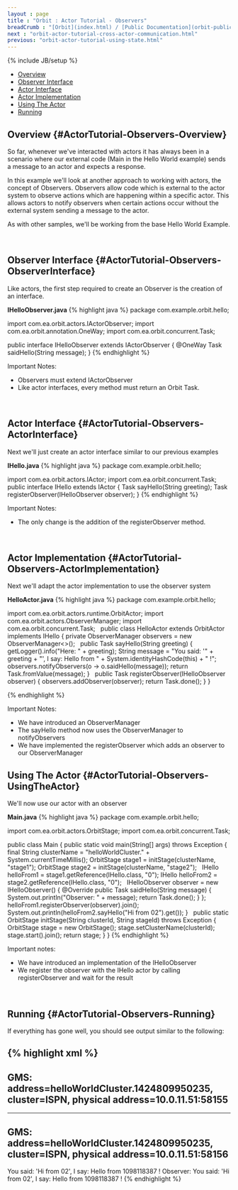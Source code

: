```yaml
---
layout : page
title : "Orbit : Actor Tutorial - Observers"
breadCrumb : "[Orbit](index.html) / [Public Documentation](orbit-public-documentation.html) / [Actors](orbit-actors.html) / [Actor Tutorials](orbit-actor-tutorials.html)"
next : "orbit-actor-tutorial-cross-actor-communication.html"
previous: "orbit-actor-tutorial-using-state.html"
---
```

{% include JB/setup %}



-  [Overview](#ActorTutorial-Observers-Overview)
-  [Observer Interface](#ActorTutorial-Observers-ObserverInterface)
-  [Actor Interface](#ActorTutorial-Observers-ActorInterface)
-  [Actor Implementation](#ActorTutorial-Observers-ActorImplementation)
-  [Using The Actor](#ActorTutorial-Observers-UsingTheActor)
-  [Running](#ActorTutorial-Observers-Running)



Overview {#ActorTutorial-Observers-Overview}
----------


So far, whenever we've interacted with actors it has always been in a scenario where our external code (Main in the Hello World example) sends a message to an actor and expects a response.


In this example we'll look at another approach to working with actors, the concept of Observers. Observers allow code which is external to the actor system to observe actions which are happening within a specific actor. This allows actors to notify observers when certain actions occur without the external system sending a message to the actor.


As with other samples, we'll be working from the base Hello World Example.


 


Observer Interface {#ActorTutorial-Observers-ObserverInterface}
----------


Like actors, the first step required to create an Observer is the creation of an interface.

**IHelloObserver.java** 
{% highlight java %}
package com.example.orbit.hello;

import com.ea.orbit.actors.IActorObserver;
import com.ea.orbit.annotation.OneWay;
import com.ea.orbit.concurrent.Task;

public interface IHelloObserver extends IActorObserver
{
    @OneWay
    Task saidHello(String message);
}
{% endhighlight %}

Important Notes:


-  Observers must extend IActorObserver
-  Like actor interfaces, every method must return an Orbit Task.

 


Actor Interface {#ActorTutorial-Observers-ActorInterface}
----------


Next we'll just create an actor interface similar to our previous examples

**IHello.java** 
{% highlight java %}
package com.example.orbit.hello;

import com.ea.orbit.actors.IActor;
import com.ea.orbit.concurrent.Task;
 
public interface IHello extends IActor
{
    Task<String> sayHello(String greeting);
    Task registerObserver(IHelloObserver observer);
}
{% endhighlight %}

Important Notes:


-  The only change is the addition of the registerObserver method.

 


Actor Implementation {#ActorTutorial-Observers-ActorImplementation}
----------


Next we'll adapt the actor implementation to use the observer system

**HelloActor.java** 
{% highlight java %}
package com.example.orbit.hello;

import com.ea.orbit.actors.runtime.OrbitActor;
import com.ea.orbit.actors.ObserverManager;
import com.ea.orbit.concurrent.Task;
 
public class HelloActor extends OrbitActor implements IHello
{
	private ObserverManager<IHelloObserver> observers = new ObserverManager<>();
 
    public Task<String> sayHello(String greeting)
    {
        getLogger().info("Here: " + greeting);
        String message = "You said: '" + greeting + "', I say: Hello from " + System.identityHashCode(this) + " !";
        observers.notifyObservers(o -> o.saidHello(message));
        return Task.fromValue(message);
    }
 
    public Task registerObserver(IHelloObserver observer)
    {
        observers.addObserver(observer);
        return Task.done();
    }
}

{% endhighlight %}

Important Notes:


-  We have introduced an ObserverManager
-  The sayHello method now uses the ObserverManager to notifyObservers
-  We have implemented the registerObserver which adds an observer to our ObserverManager

Using The Actor {#ActorTutorial-Observers-UsingTheActor}
----------


We'll now use our actor with an observer

**Main.java** 
{% highlight java %}
package com.example.orbit.hello;

import com.ea.orbit.actors.OrbitStage;
import com.ea.orbit.concurrent.Task;

public class Main
{
    public static void main(String[] args) throws Exception
    {
        final String clusterName = "helloWorldCluster." + System.currentTimeMillis();
        OrbitStage stage1 = initStage(clusterName, "stage1");
        OrbitStage stage2 = initStage(clusterName, "stage2");
 
        IHello helloFrom1 = stage1.getReference(IHello.class, "0");
        IHello helloFrom2 = stage2.getReference(IHello.class, "0");
 
        IHelloObserver observer = new IHelloObserver()
        {
            @Override
            public Task saidHello(String message)
            {
                System.out.println("Observer: " + message);
                return Task.done();
            }
        };
 
        helloFrom1.registerObserver(observer).join();
        System.out.println(helloFrom2.sayHello("Hi from 02").get());
    }
 
    public static OrbitStage initStage(String clusterId, String stageId) throws Exception
    {
        OrbitStage stage = new OrbitStage();
        stage.setClusterName(clusterId);
        stage.start().join();
        return stage;
    }
}
{% endhighlight %}

Important notes:


-  We have introduced an implementation of the IHelloObserver
-  We register the observer with the IHello actor by calling registerObserver and wait for the result

 


Running {#ActorTutorial-Observers-Running}
----------


If everything has gone well, you should see output similar to the following:


{% highlight xml %}
-------------------------------------------------------------------
GMS: address=helloWorldCluster.1424809950235, cluster=ISPN, physical address=10.0.11.51:58155
-------------------------------------------------------------------
-------------------------------------------------------------------
GMS: address=helloWorldCluster.1424809950235, cluster=ISPN, physical address=10.0.11.51:58156
-------------------------------------------------------------------
You said: 'Hi from 02', I say: Hello from 1098118387 !
Observer: You said: 'Hi from 02', I say: Hello from 1098118387 !
{% endhighlight %}
